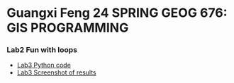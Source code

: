 # Guangxi Feng 24 SPRING GEOG 676: GIS PROGRAMMING
### Lab2 Fun with loops


- [Lab3 Python code](lab_3.py)
- [Lab3 Screenshot of results](lab_3.PNG)